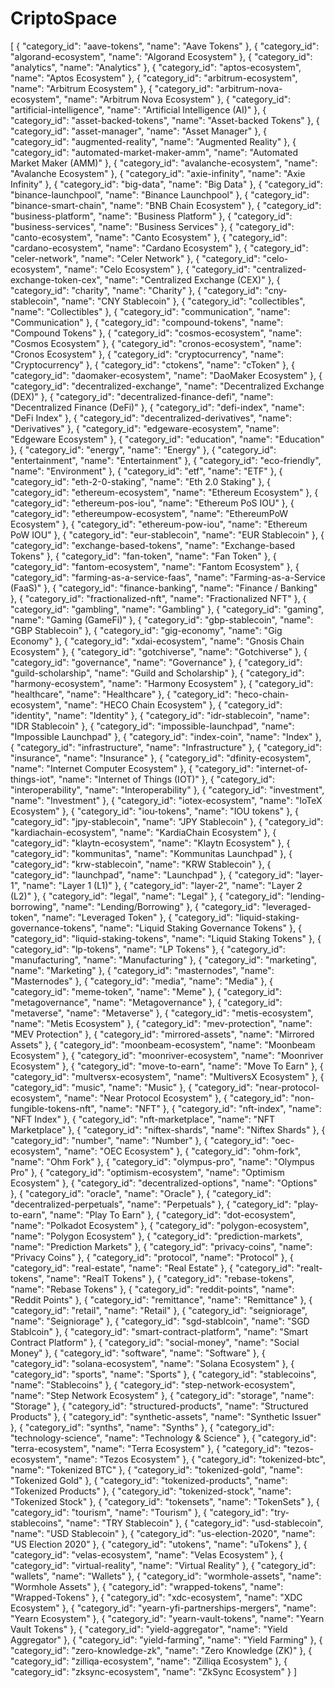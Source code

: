 # CriptoSpace

[
  {
    "category_id": "aave-tokens",
    "name": "Aave Tokens"
  },
  {
    "category_id": "algorand-ecosystem",
    "name": "Algorand Ecosystem"
  },
  {
    "category_id": "analytics",
    "name": "Analytics"
  },
  {
    "category_id": "aptos-ecosystem",
    "name": "Aptos Ecosystem"
  },
  {
    "category_id": "arbitrum-ecosystem",
    "name": "Arbitrum Ecosystem"
  },
  {
    "category_id": "arbitrum-nova-ecosystem",
    "name": "Arbitrum Nova Ecosystem"
  },
  {
    "category_id": "artificial-intelligence",
    "name": "Artificial Intelligence (AI)"
  },
  {
    "category_id": "asset-backed-tokens",
    "name": "Asset-backed Tokens"
  },
  {
    "category_id": "asset-manager",
    "name": "Asset Manager"
  },
  {
    "category_id": "augmented-reality",
    "name": "Augmented Reality"
  },
  {
    "category_id": "automated-market-maker-amm",
    "name": "Automated Market Maker (AMM)"
  },
  {
    "category_id": "avalanche-ecosystem",
    "name": "Avalanche Ecosystem"
  },
  {
    "category_id": "axie-infinity",
    "name": "Axie Infinity"
  },
  {
    "category_id": "big-data",
    "name": "Big Data"
  },
  {
    "category_id": "binance-launchpool",
    "name": "Binance Launchpool"
  },
  {
    "category_id": "binance-smart-chain",
    "name": "BNB Chain Ecosystem"
  },
  {
    "category_id": "business-platform",
    "name": "Business Platform"
  },
  {
    "category_id": "business-services",
    "name": "Business Services"
  },
  {
    "category_id": "canto-ecosystem",
    "name": "Canto Ecosystem"
  },
  {
    "category_id": "cardano-ecosystem",
    "name": "Cardano Ecosystem"
  },
  {
    "category_id": "celer-network",
    "name": "Celer Network"
  },
  {
    "category_id": "celo-ecosystem",
    "name": "Celo Ecosystem"
  },
  {
    "category_id": "centralized-exchange-token-cex",
    "name": "Centralized Exchange (CEX)"
  },
  {
    "category_id": "charity",
    "name": "Charity"
  },
  {
    "category_id": "cny-stablecoin",
    "name": "CNY Stablecoin"
  },
  {
    "category_id": "collectibles",
    "name": "Collectibles"
  },
  {
    "category_id": "communication",
    "name": "Communication"
  },
  {
    "category_id": "compound-tokens",
    "name": "Compound Tokens"
  },
  {
    "category_id": "cosmos-ecosystem",
    "name": "Cosmos Ecosystem"
  },
  {
    "category_id": "cronos-ecosystem",
    "name": "Cronos Ecosystem"
  },
  {
    "category_id": "cryptocurrency",
    "name": "Cryptocurrency"
  },
  {
    "category_id": "ctokens",
    "name": "cToken"
  },
  {
    "category_id": "daomaker-ecosystem",
    "name": "DaoMaker Ecosystem"
  },
  {
    "category_id": "decentralized-exchange",
    "name": "Decentralized Exchange (DEX)"
  },
  {
    "category_id": "decentralized-finance-defi",
    "name": "Decentralized Finance (DeFi)"
  },
  {
    "category_id": "defi-index",
    "name": "DeFi Index"
  },
  {
    "category_id": "decentralized-derivatives",
    "name": "Derivatives"
  },
  {
    "category_id": "edgeware-ecosystem",
    "name": "Edgeware Ecosystem"
  },
  {
    "category_id": "education",
    "name": "Education"
  },
  {
    "category_id": "energy",
    "name": "Energy"
  },
  {
    "category_id": "entertainment",
    "name": "Entertainment"
  },
  {
    "category_id": "eco-friendly",
    "name": "Environment"
  },
  {
    "category_id": "etf",
    "name": "ETF"
  },
  {
    "category_id": "eth-2-0-staking",
    "name": "Eth 2.0 Staking"
  },
  {
    "category_id": "ethereum-ecosystem",
    "name": "Ethereum Ecosystem"
  },
  {
    "category_id": "ethereum-pos-iou",
    "name": "Ethereum PoS IOU"
  },
  {
    "category_id": "ethereumpow-ecosystem",
    "name": "EthereumPoW Ecosystem"
  },
  {
    "category_id": "ethereum-pow-iou",
    "name": "Ethereum PoW IOU"
  },
  {
    "category_id": "eur-stablecoin",
    "name": "EUR Stablecoin"
  },
  {
    "category_id": "exchange-based-tokens",
    "name": "Exchange-based Tokens"
  },
  {
    "category_id": "fan-token",
    "name": "Fan Token"
  },
  {
    "category_id": "fantom-ecosystem",
    "name": "Fantom Ecosystem"
  },
  {
    "category_id": "farming-as-a-service-faas",
    "name": "Farming-as-a-Service (FaaS)"
  },
  {
    "category_id": "finance-banking",
    "name": "Finance / Banking"
  },
  {
    "category_id": "fractionalized-nft",
    "name": "Fractionalized NFT"
  },
  {
    "category_id": "gambling",
    "name": "Gambling"
  },
  {
    "category_id": "gaming",
    "name": "Gaming (GameFi)"
  },
  {
    "category_id": "gbp-stablecoin",
    "name": "GBP Stablecoin"
  },
  {
    "category_id": "gig-economy",
    "name": "Gig Economy"
  },
  {
    "category_id": "xdai-ecosystem",
    "name": "Gnosis Chain Ecosystem"
  },
  {
    "category_id": "gotchiverse",
    "name": "Gotchiverse"
  },
  {
    "category_id": "governance",
    "name": "Governance"
  },
  {
    "category_id": "guild-scholarship",
    "name": "Guild and Scholarship"
  },
  {
    "category_id": "harmony-ecosystem",
    "name": "Harmony Ecosystem"
  },
  {
    "category_id": "healthcare",
    "name": "Healthcare"
  },
  {
    "category_id": "heco-chain-ecosystem",
    "name": "HECO Chain Ecosystem"
  },
  {
    "category_id": "identity",
    "name": "Identity"
  },
  {
    "category_id": "idr-stablecoin",
    "name": "IDR Stablecoin"
  },
  {
    "category_id": "impossible-launchpad",
    "name": "Impossible Launchpad"
  },
  {
    "category_id": "index-coin",
    "name": "Index"
  },
  {
    "category_id": "infrastructure",
    "name": "Infrastructure"
  },
  {
    "category_id": "insurance",
    "name": "Insurance"
  },
  {
    "category_id": "dfinity-ecosystem",
    "name": "Internet Computer Ecosystem"
  },
  {
    "category_id": "internet-of-things-iot",
    "name": "Internet of Things (IOT)"
  },
  {
    "category_id": "interoperability",
    "name": "Interoperability"
  },
  {
    "category_id": "investment",
    "name": "Investment"
  },
  {
    "category_id": "iotex-ecosystem",
    "name": "IoTeX Ecosystem"
  },
  {
    "category_id": "iou-tokens",
    "name": "IOU tokens"
  },
  {
    "category_id": "jpy-stablecoin",
    "name": "JPY Stablecoin"
  },
  {
    "category_id": "kardiachain-ecosystem",
    "name": "KardiaChain Ecosystem"
  },
  {
    "category_id": "klaytn-ecosystem",
    "name": "Klaytn Ecosystem"
  },
  {
    "category_id": "kommunitas",
    "name": "Kommunitas Launchpad"
  },
  {
    "category_id": "krw-stablecoin",
    "name": "KRW Stablecoin"
  },
  {
    "category_id": "launchpad",
    "name": "Launchpad"
  },
  {
    "category_id": "layer-1",
    "name": "Layer 1 (L1)"
  },
  {
    "category_id": "layer-2",
    "name": "Layer 2 (L2)"
  },
  {
    "category_id": "legal",
    "name": "Legal"
  },
  {
    "category_id": "lending-borrowing",
    "name": "Lending/Borrowing"
  },
  {
    "category_id": "leveraged-token",
    "name": "Leveraged Token"
  },
  {
    "category_id": "liquid-staking-governance-tokens",
    "name": "Liquid Staking Governance Tokens"
  },
  {
    "category_id": "liquid-staking-tokens",
    "name": "Liquid Staking Tokens"
  },
  {
    "category_id": "lp-tokens",
    "name": "LP Tokens"
  },
  {
    "category_id": "manufacturing",
    "name": "Manufacturing"
  },
  {
    "category_id": "marketing",
    "name": "Marketing"
  },
  {
    "category_id": "masternodes",
    "name": "Masternodes"
  },
  {
    "category_id": "media",
    "name": "Media"
  },
  {
    "category_id": "meme-token",
    "name": "Meme"
  },
  {
    "category_id": "metagovernance",
    "name": "Metagovernance"
  },
  {
    "category_id": "metaverse",
    "name": "Metaverse"
  },
  {
    "category_id": "metis-ecosystem",
    "name": "Metis Ecosystem"
  },
  {
    "category_id": "mev-protection",
    "name": "MEV Protection"
  },
  {
    "category_id": "mirrored-assets",
    "name": "Mirrored Assets"
  },
  {
    "category_id": "moonbeam-ecosystem",
    "name": "Moonbeam Ecosystem"
  },
  {
    "category_id": "moonriver-ecosystem",
    "name": "Moonriver Ecosystem"
  },
  {
    "category_id": "move-to-earn",
    "name": "Move To Earn"
  },
  {
    "category_id": "multversx-ecosystem",
    "name": "MultiversX Ecosystem"
  },
  {
    "category_id": "music",
    "name": "Music"
  },
  {
    "category_id": "near-protocol-ecosystem",
    "name": "Near Protocol Ecosystem"
  },
  {
    "category_id": "non-fungible-tokens-nft",
    "name": "NFT"
  },
  {
    "category_id": "nft-index",
    "name": "NFT Index"
  },
  {
    "category_id": "nft-marketplace",
    "name": "NFT Marketplace"
  },
  {
    "category_id": "niftex-shards",
    "name": "Niftex Shards"
  },
  {
    "category_id": "number",
    "name": "Number"
  },
  {
    "category_id": "oec-ecosystem",
    "name": "OEC Ecosystem"
  },
  {
    "category_id": "ohm-fork",
    "name": "Ohm Fork"
  },
  {
    "category_id": "olympus-pro",
    "name": "Olympus Pro"
  },
  {
    "category_id": "optimism-ecosystem",
    "name": "Optimism Ecosystem"
  },
  {
    "category_id": "decentralized-options",
    "name": "Options"
  },
  {
    "category_id": "oracle",
    "name": "Oracle"
  },
  {
    "category_id": "decentralized-perpetuals",
    "name": "Perpetuals"
  },
  {
    "category_id": "play-to-earn",
    "name": "Play To Earn"
  },
  {
    "category_id": "dot-ecosystem",
    "name": "Polkadot Ecosystem"
  },
  {
    "category_id": "polygon-ecosystem",
    "name": "Polygon Ecosystem"
  },
  {
    "category_id": "prediction-markets",
    "name": "Prediction Markets"
  },
  {
    "category_id": "privacy-coins",
    "name": "Privacy Coins"
  },
  {
    "category_id": "protocol",
    "name": "Protocol"
  },
  {
    "category_id": "real-estate",
    "name": "Real Estate"
  },
  {
    "category_id": "realt-tokens",
    "name": "RealT Tokens"
  },
  {
    "category_id": "rebase-tokens",
    "name": "Rebase Tokens"
  },
  {
    "category_id": "reddit-points",
    "name": "Reddit Points"
  },
  {
    "category_id": "remittance",
    "name": "Remittance"
  },
  {
    "category_id": "retail",
    "name": "Retail"
  },
  {
    "category_id": "seigniorage",
    "name": "Seigniorage"
  },
  {
    "category_id": "sgd-stablcoin",
    "name": "SGD Stablcoin"
  },
  {
    "category_id": "smart-contract-platform",
    "name": "Smart Contract Platform"
  },
  {
    "category_id": "social-money",
    "name": "Social Money"
  },
  {
    "category_id": "software",
    "name": "Software"
  },
  {
    "category_id": "solana-ecosystem",
    "name": "Solana Ecosystem"
  },
  {
    "category_id": "sports",
    "name": "Sports"
  },
  {
    "category_id": "stablecoins",
    "name": "Stablecoins"
  },
  {
    "category_id": "step-network-ecosystem",
    "name": "Step Network Ecosystem"
  },
  {
    "category_id": "storage",
    "name": "Storage"
  },
  {
    "category_id": "structured-products",
    "name": "Structured Products"
  },
  {
    "category_id": "synthetic-assets",
    "name": "Synthetic Issuer"
  },
  {
    "category_id": "synths",
    "name": "Synths"
  },
  {
    "category_id": "technology-science",
    "name": "Technology & Science"
  },
  {
    "category_id": "terra-ecosystem",
    "name": "Terra Ecosystem"
  },
  {
    "category_id": "tezos-ecosystem",
    "name": "Tezos Ecosystem"
  },
  {
    "category_id": "tokenized-btc",
    "name": "Tokenized BTC"
  },
  {
    "category_id": "tokenized-gold",
    "name": "Tokenized Gold"
  },
  {
    "category_id": "tokenized-products",
    "name": "Tokenized Products"
  },
  {
    "category_id": "tokenized-stock",
    "name": "Tokenized Stock"
  },
  {
    "category_id": "tokensets",
    "name": "TokenSets"
  },
  {
    "category_id": "tourism",
    "name": "Tourism"
  },
  {
    "category_id": "try-stablecoins",
    "name": "TRY Stablecoin"
  },
  {
    "category_id": "usd-stablecoin",
    "name": "USD Stablecoin"
  },
  {
    "category_id": "us-election-2020",
    "name": "US Election 2020"
  },
  {
    "category_id": "utokens",
    "name": "uTokens"
  },
  {
    "category_id": "velas-ecosystem",
    "name": "Velas Ecosystem"
  },
  {
    "category_id": "virtual-reality",
    "name": "Virtual Reality"
  },
  {
    "category_id": "wallets",
    "name": "Wallets"
  },
  {
    "category_id": "wormhole-assets",
    "name": "Wormhole Assets"
  },
  {
    "category_id": "wrapped-tokens",
    "name": "Wrapped-Tokens"
  },
  {
    "category_id": "xdc-ecosystem",
    "name": "XDC Ecosystem"
  },
  {
    "category_id": "yearn-yfi-partnerships-mergers",
    "name": "Yearn Ecosystem"
  },
  {
    "category_id": "yearn-vault-tokens",
    "name": "Yearn Vault Tokens"
  },
  {
    "category_id": "yield-aggregator",
    "name": "Yield Aggregator"
  },
  {
    "category_id": "yield-farming",
    "name": "Yield Farming"
  },
  {
    "category_id": "zero-knowledge-zk",
    "name": "Zero Knowledge (ZK)"
  },
  {
    "category_id": "zilliqa-ecosystem",
    "name": "Zilliqa Ecosystem"
  },
  {
    "category_id": "zksync-ecosystem",
    "name": "ZkSync Ecosystem"
  }
]